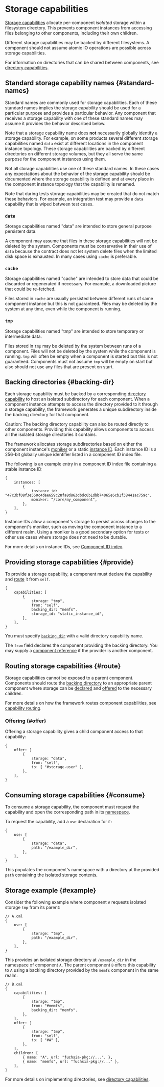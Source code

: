 # Storage capabilities

[Storage capabilities][glossary.storage-capability] allocate per-component
*isolated* storage within a filesystem directory. This prevents component
instances from accessing files belonging to other components, including their
own children.

Different storage capabilities may be backed by different filesystems. A
component should not assume atomic IO operations are possible across storage
capabilities.

For information on directories that can be shared between components, see
[directory capabilities][directory-capabilities].

## Standard storage capability names {#standard-names}

Standard names are commonly used for storage capabilities. Each of these
standard names implies the storage capability should be used for a particular
purpose and provides a particular behavior. Any component that receives a
storage capability with one of these standard names may assume it provides the
behavior described below.

Note that a storage capability name does **not** necessarily globally identify a
storage capability. For example, on some products several different storage
capabilities named `data` exist at different locations in the component instance
topology. These storage capabilities are backed by different directories on
different storage volumes, but they all serve the same purpose for the component
instances using them.

Not all storage capabilities use one of these standard names. In these cases any
expectations about the behavior of the storage capability should be documented
where the storage capability is defined and at every place in the component
instance topology that the capability is renamed.

Note that during tests storage capabilities may be created that do not match
these behaviors. For example, an integration test may provide a `data`
capability that is wiped between test cases.

### `data`

Storage capabilities named "data" are intended to store general purpose
persistent data.

A component may assume that files in these storage capabilities
will not be deleted by the system. Components must be conservative in their use
of `data` because the contract does not let system delete files when the
limited disk space is exhausted. In many cases using `cache` is preferable.

### `cache`

Storage capabilities named "cache" are intended to store data that could be
discarded or regenerated if necessary. For example, a downloaded picture that
could be re-fetched.

Files stored in `cache` are usually persisted between different runs of same
component instance but this is not guaranteed. Files may be deleted by the
system at any time, even while the component is running.

### `tmp`

Storage capabilities named "tmp" are intended to store temporary or intermediate
data.

Files stored in `tmp` may be deleted by the system between runs of a component.
Files will not be deleted by the system while the component is running. `tmp`
will often be empty when a component is started but this is not guaranteed.
Components must not assume `tmp` will be empty on start but also should not use
any files that are present on start.

## Backing directories {#backing-dir}

Each storage capability must be backed by a corresponding
[directory capability][glossary.directory-capability] to host an isolated
subdirectory for each component. When a component instance attempts to access
the directory provided to it through a storage capability, the framework
generates a unique subdirectory inside the backing directory for that component.

Caution: The backing directory capability can also be routed directly to other
components. Providing this capability allows components to access all the
isolated storage directories it contains.

The framework allocates storage subdirectories based on either the component
instance's [moniker][glossary.moniker] or a static
[instance ID][glossary.component-instance-identifier]. Each instance ID is a
256-bit globally unique identifier listed in a component ID index file.

The following is an example entry in a component ID index file containing a
stable instance ID:

```json5
{
    instances: [
        {
            instance_id: "47c3bf08f3e560c4dee659c28fa8d863dbdc0b1dbb74065e6cb1f38441ac759c",
            moniker: "/core/my_component",
        },
    ],
}
```

Instance IDs allow a component's storage to persist across changes to the
component's moniker, such as moving the component instance to a different realm.
Using a moniker is a good secondary option for tests or other use
cases where storage does not need to be durable.

For more details on instance IDs, see [Component ID index][component-id-index].

## Providing storage capabilities {#provide}

To provide a storage capability, a component must declare the capability and
[route](#route) it from `self`.

```json5
{
    capabilities: [
        {
            storage: "tmp",
            from: "self",
            backing_dir: "memfs",
            storage_id: "static_instance_id",
        },
    ],
}
```

You must specify [`backing_dir`](#backing-dir) with a valid directory capability
name.

The `from` field declares the component providing the backing directory.
You may supply a [component reference][component-reference] if the provider is
another component.

## Routing storage capabilities {#route}

Storage capabilities cannot be exposed to a parent component. Components should
route the [backing directory](#backing-dir) to an appropriate parent component
where storage can be [declared](#provide) and [offered](#offer) to the necessary
children.

For more details on how the framework routes component capabilities,
see [capability routing][capability-routing].

### Offering {#offer}

Offering a storage capability gives a child component access to that
capability:

```json5
{
    offer: [
        {
            storage: "data",
            from: "self",
            to: [ "#storage-user" ],
        },
    ],
}
```

## Consuming storage capabilities {#consume}

To consume a storage capability, the component must request the capability and
open the corresponding path in its [namespace][glossary.namespace].

To request the capability, add a `use` declaration for it:

```json5
{
    use: [
        {
            storage: "data",
            path: "/example_dir",
        },
    ],
}
```

This populates the component's namespace with a directory at the provided `path`
containing the isolated storage contents.

## Storage example {#example}

Consider the following example where component `A` requests isolated storage
`tmp` from its parent:

```json5
// A.cml
{
    use: [
        {
            storage: "tmp",
            path: "/example_dir",
        },
    ],
}
```

This provides an isolated storage directory at `/example_dir` in the namespace
of component `A`.
The parent component `B` offers this capability to `A` using a backing directory
provided by the `memfs` component in the same realm:

```json5
// B.cml
{
    capabilities: [
        {
            storage: "tmp",
            from: "#memfs",
            backing_dir: "memfs",
        },
    ],
    offer: [
        {
            storage: "tmp",
            from: "self",
            to: [ "#A" ],
        },
    ],
    children: [
        { name: "A", url: "fuchsia-pkg://...", },
        { name: "memfs", url: "fuchsia-pkg://..." },
    ],
}
```

For more details on implementing directories, see
[directory capabilities][directory-capabilities].

[glossary.directory-capability]: /docs/glossary/README.md#directory-capability
[glossary.component-instance-identifier]: /docs/glossary/README.md#component-instance-identifier
[glossary.moniker]: /docs/glossary/README.md#moniker
[glossary.namespace]: /docs/glossary/README.md#namespace
[glossary.outgoing-directory]: /docs/glossary/README.md#outgoing-directory
[glossary.storage-capability]: /docs/glossary/README.md#storage-capability
[capability-routing]: /docs/concepts/components/v2/capabilities/README.md#routing
[component-reference]: https://fuchsia.dev/reference/cml#references
[directory-capabilities]: /docs/concepts/components/v2/capabilities/directory.md
[component-id-index]: /docs/development/components/component_id_index.md
